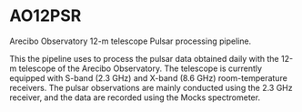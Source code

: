 # AO12PSR
Arecibo Observatory 12-m telescope Pulsar processing pipeline.

This the pipeline uses to process the pulsar data obtained daily with the 12-m telescope of the Arecibo Observatory. The telescope is currently equipped with S-band (2.3 GHz) and X-band (8.6 GHz) room-temperature receivers. The pulsar observations are mainly conducted using the 2.3 GHz receiver, and the data are recorded using the Mocks spectrometer.
